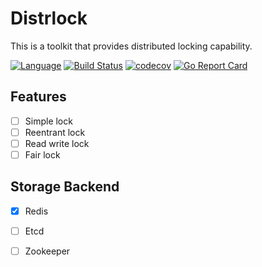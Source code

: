 # Distrlock

This is a toolkit that provides distributed locking capability.

[![Language](https://img.shields.io/badge/Language-Go-blue.svg)](https://golang.org/)
[![Build Status](https://github.com/Casper-Mars/distrlock/workflows/Build/badge.svg?branch=main)](https://github.com/Casper-Mars/distrlock/actions)
[![codecov](https://codecov.io/gh/Casper-Mars/distrlock/branch/main/graph/badge.svg)](https://codecov.io/gh/Casper-Mars/distrlock)
[![Go Report Card](https://goreportcard.com/badge/github.com/Casper-Mars/distrlock#1)](https://goreportcard.com/report/github.com/Casper-Mars/distrlock)


## Features

- [ ] Simple lock
- [ ] Reentrant lock
- [ ] Read write lock
- [ ] Fair lock

## Storage Backend

- [x] Redis
- [ ] Etcd
- [ ] Zookeeper

